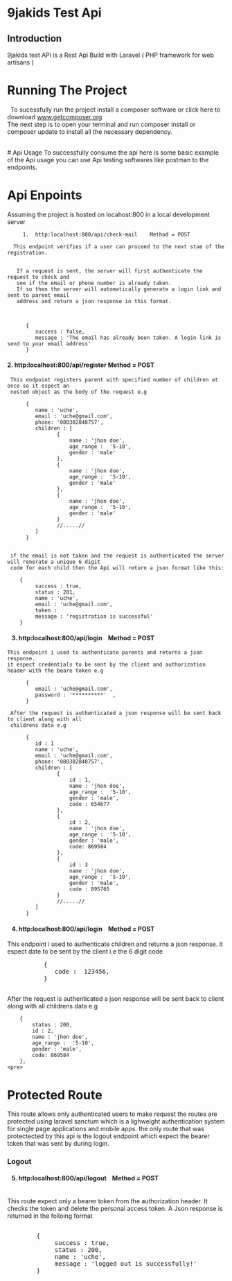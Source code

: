 # 9jakids Test Api

## Introduction
  9jakids test APi is a Rest Api Build with Laravel ( PHP framework for web artisans ) 
<br>
# Running The Project 
&nbsp; To sucessfully run the project install a composer software or click here to download www.getcomposer.org
 <br> The next step is to open your terminal and run composer install or composer update to install all the necessary dependency.

 <br>
# Api Usage
  To successfully consume the api here is some basic example of the Api usage you can use Api testing
  softwares like postman to the endpoints.

 # Api Enpoints
   Assuming the project is hosted on locahost:800 in a local development server
    

         1.  http:localhost:800/api/check-mail    Method = POST  
      
      This endpoint verifies if a user can proceed to the next stae of the registration.
     
      
       If a request is sent, the server will first authenticate the request to check and
       see if the email or phone number is already taken. 
       If so then the server will automatically generate a login link and sent to parent email
       address and return a json response in this format.
       

      
          {
             success : false,
             message : 'The email has already been taken. A login link is send to your email address'                 
          }
    
     
    


 <h4>    2.  http:localhost:800/api/register                Method = POST  </h4>

     This endpoint registers parent with specified number of children at once so it espect an 
     nested object as the body of the request e.g
      
          {
             name : 'uche',
             email : 'uche@gmail.com',
             phone: '080302848757',
             children : [
                    {
                        name : 'jhon doe',
                        age_range :  '5-10',
                        gender : 'male'
                    },
                    {
                        name : 'jhon doe',
                        age_range :  '5-10',
                        gender : 'male'
                    },
                    {
                        name : 'jhon doe',
                        age_range :  '5-10',
                        gender : 'male'
                    }
                    //.....//
             ]             
          }
     
           
     if the email is not taken and the request is authenticated the server will renerate a unique 6 digit 
     code for each child then the Api will return a json format like this:
     
        {
             success : true,
             status : 201,
             name : 'uche',
             email : 'uche@gmail.com',
             token : 
             message : 'registration is successful' 
        }
       
 
 

<h4> &nbsp;&nbsp;  3.  http:localhost:800/api/login  &nbsp;&nbsp; Method = POST  </h4>
 
    This endpoint i used to authenticate parents and returns a json response.
    it espect credentials to be sent by the client and authorization header with the beare token e.g
    
          {              
             email : 'uche@gmail.com', 
             password : '**********'  ,                                    
          }
    
     After the request is authenticated a json response will be sent back to client along with all 
     childrens data e.g
    
          {
             id : 1
             name : 'uche',
             email : 'uche@gmail.com',
             phone: '080302848757',
             children : [
                    {
                        id : 1,
                        name : 'jhon doe',
                        age_range :  '5-10',
                        gender : 'male',
                        code : 654677
                    },
                    {
                        id : 2,
                        name : 'jhon doe',
                        age_range :  '5-10',
                        gender : 'male',
                        code: 869584
                    },
                    {
                        id : 3
                        name : 'jhon doe',
                        age_range :  '5-10',
                        gender : 'male',
                        code : 895765
                    }
                    //.....//
             ]             
          }
      

 <h4> &nbsp;&nbsp;  4.  http:localhost:800/api/login  &nbsp;&nbsp; Method = POST  </h4>
 <p>
    This endpoint i used to authenticate children and returns a json response.
    it espect date to be sent by the client i.e the 6 digit code 
    <pre>
          {              
             code :  123456,                                                   
          }
    </pre>
     After the request is authenticated a json response will be sent back to client along with all 
     childrens data e.g

        {
            status : 200,
            id : 2,
            name : 'jhon doe',
            age_range :  '5-10',
            gender : 'male',
            code: 869584
        },
    <pre>
 </p>
        
# Protected Route
This route allows only authenticated users to make request the routes are protected using laravel sanctum which is a lighweight authentication system for single page applications and mobile apps.
the only route that was protectected by this api is the logout endpoint which expect the bearer
token that was sent by during login.

<h3> Logout </h3>
<h4> &nbsp;&nbsp;  5.  http:localhost:800/api/logout  &nbsp;&nbsp; Method = POST  </h4>
<br>This route expect only a bearer token from the authorization header. It checks the token and delete the personal access token. A Json response is returned in the folloing format
    <pre> 
        {
             success : true,
             status : 200,
             name : 'uche',               
             message : 'logged out is successfully!' 
        }
     </pre>


